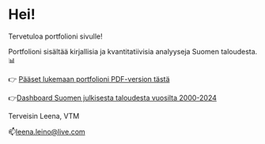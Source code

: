 # Hei!

Tervetuloa portfolioni sivulle! 

Portfolioni sisältää kirjallisia ja kvantitatiivisia analyyseja Suomen taloudesta. 📊

👉 [Pääset lukemaan portfolioni PDF-version tästä](./Portfolio_Leena.pdf)

👉[Dashboard Suomen julkisesta taloudesta vuosilta 2000-2024](https://raw.githubusercontent.com/leenaleino/portfolio/main/Dashboard%203.png)


Terveisin Leena, VTM

📫leena.leino@live.com
